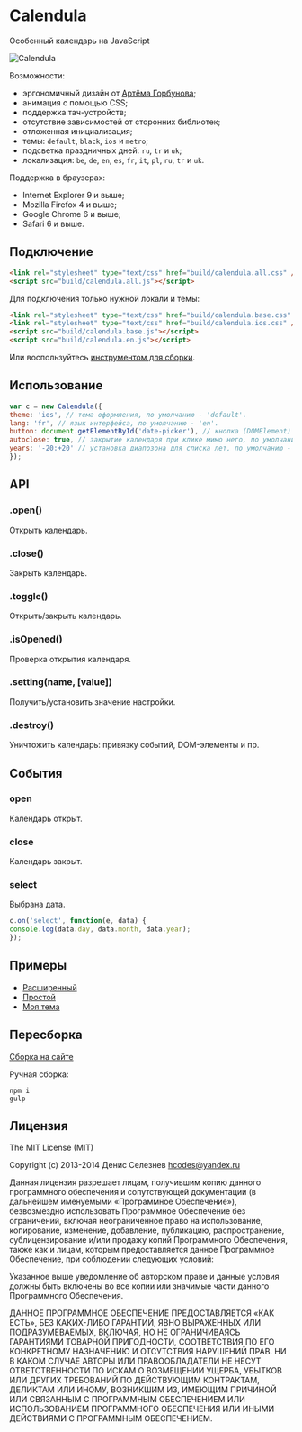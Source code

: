 # Calendula
Особенный календарь на JavaScript

![Calendula](https://raw.githubusercontent.com/hcodes/calendula/master/examples/theme.default.png)

Возможности:
+ эргономичный дизайн от [Артёма Горбунова](http://artgorbunov.ru/bb/soviet/20070628/);
+ анимация с помощью CSS;
+ поддержка тач-устройств;
+ отсутствие зависимостей от сторонних библиотек;
+ отложенная инициализация;
+ темы: `default`, `black`, `ios` и `metro`;
+ подсветка праздничных дней: `ru`, `tr` и `uk`;
+ локализация: `be`, `de`, `en`, `es`, `fr`, `it`, `pl`, `ru`, `tr` и `uk`.

Поддержка в браузерах:
+ Internet Explorer 9 и выше;
+ Mozilla Firefox 4 и выше;
+ Google Chrome 6 и выше;
+ Safari 6 и выше.

## Подключение
  ```HTML
<link rel="stylesheet" type="text/css" href="build/calendula.all.css" />
<script src="build/calendula.all.js"></script>
  ```
  
Для подключения только нужной локали и темы:
  ```HTML
<link rel="stylesheet" type="text/css" href="build/calendula.base.css" />
<link rel="stylesheet" type="text/css" href="build/calendula.ios.css" />
<script src="build/calendula.base.js"></script>
<script src="build/calendula.en.js"></script>
  ```

Или воспользуйтесь [инструментом для сборки](http://hcodes.github.io/calendula/).

## Использование
  ```JavaScript
var c = new Calendula({
  theme: 'ios', // тема оформления, по умолчанию - 'default'.
  lang: 'fr', // язык интерфейса, по умолчанию - 'en'.
  button: document.getElementById('date-picker'), // кнопка (DOMElement) при клике на которую открывается и позиционируется календарь.
  autoclose: true, // закрытие календаря при клике мимо него, по умолчанию - true.
  years: '-20:+20' // установка диапозона для списка лет, по умолчанию - '-11:+1'.
});

  ```

## API
### .open()
Открыть календарь.

### .close()
Закрыть календарь.

### .toggle()
Открыть/закрыть календарь.

### .isOpened()
Проверка открытия календаря.

### .setting(name, [value])
Получить/установить значение настройки.

### .destroy()
Уничтожить календарь: привязку событий, DOM-элементы и пр.



## События
### open
Календарь открыт.
  
  
### close
Календарь закрыт.

### select
Выбрана дата.
  ```JavaScript
c.on('select', function(e, data) {
  console.log(data.day, data.month, data.year);
});
  ```


## Примеры
+ [Расширенный](http://hcodes.github.io/calendula/examples/api.html)
+ [Простой](http://hcodes.github.io/calendula/examples/simple.html)
+ [Моя тема](http://hcodes.github.io/calendula/examples/my_theme.html)

## Пересборка
[Сборка на сайте](http://hcodes.github.io/calendula/)

Ручная сборка:
  ```
npm i
gulp
  ```

## Лицензия
The MIT License (MIT)

Copyright (c) 2013-2014 Денис Селезнев <hcodes@yandex.ru>

Данная лицензия разрешает лицам, получившим копию данного программного обеспечения и сопутствующей документации (в дальнейшем именуемыми «Программное Обеспечение»), безвозмездно использовать Программное Обеспечение без ограничений, включая неограниченное право на использование, копирование, изменение, добавление, публикацию, распространение, сублицензирование и/или продажу копий Программного Обеспечения, также как и лицам, которым предоставляется данное Программное Обеспечение, при соблюдении следующих условий:

Указанное выше уведомление об авторском праве и данные условия должны быть включены во все копии или значимые части данного Программного Обеспечения.

ДАННОЕ ПРОГРАММНОЕ ОБЕСПЕЧЕНИЕ ПРЕДОСТАВЛЯЕТСЯ «КАК ЕСТЬ», БЕЗ КАКИХ-ЛИБО ГАРАНТИЙ, ЯВНО ВЫРАЖЕННЫХ ИЛИ ПОДРАЗУМЕВАЕМЫХ, ВКЛЮЧАЯ, НО НЕ ОГРАНИЧИВАЯСЬ ГАРАНТИЯМИ ТОВАРНОЙ ПРИГОДНОСТИ, СООТВЕТСТВИЯ ПО ЕГО КОНКРЕТНОМУ НАЗНАЧЕНИЮ И ОТСУТСТВИЯ НАРУШЕНИЙ ПРАВ. НИ В КАКОМ СЛУЧАЕ АВТОРЫ ИЛИ ПРАВООБЛАДАТЕЛИ НЕ НЕСУТ ОТВЕТСТВЕННОСТИ ПО ИСКАМ О ВОЗМЕЩЕНИИ УЩЕРБА, УБЫТКОВ ИЛИ ДРУГИХ ТРЕБОВАНИЙ ПО ДЕЙСТВУЮЩИМ КОНТРАКТАМ, ДЕЛИКТАМ ИЛИ ИНОМУ, ВОЗНИКШИМ ИЗ, ИМЕЮЩИМ ПРИЧИНОЙ ИЛИ СВЯЗАННЫМ С ПРОГРАММНЫМ ОБЕСПЕЧЕНИЕМ ИЛИ ИСПОЛЬЗОВАНИЕМ ПРОГРАММНОГО ОБЕСПЕЧЕНИЯ ИЛИ ИНЫМИ ДЕЙСТВИЯМИ С ПРОГРАММНЫМ ОБЕСПЕЧЕНИЕМ.
